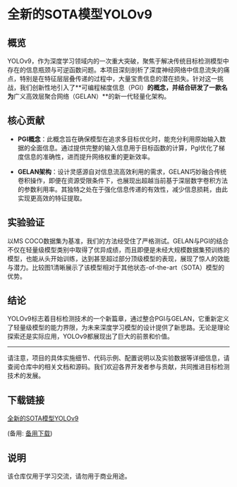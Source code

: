 # 全新的SOTA模型YOLOv9

## 概览

YOLOv9，作为深度学习领域内的一次重大突破，聚焦于解决传统目标检测模型中存在的信息瓶颈与可逆函数问题。本项目深刻剖析了深度神经网络中信息流失的痛点，特别是在特征层层叠传递的过程中，大量宝贵信息的潜在损失。针对这一挑战，我们创新性地引入了**可编程梯度信息（PGI）**的概念，并结合研发了一款名为**广义高效层聚合网络（GELAN）**的新一代轻量化架构。

## 核心贡献

- **PGI概念**：此概念旨在确保模型在追求多目标优化时，能充分利用原始输入数据的全面信息。通过提供完整的输入信息用于目标函数的计算，PgI优化了梯度信息的准确性，进而提升网络权重的更新效率。

- **GELAN架构**：设计灵感源自对信息流高效利用的需求，GELAN巧妙融合传统卷积操作，即便在资源受限条件下，也展现出超越当前基于深层数字卷积方法的参数利用率。其独特之处在于强化信息传递的有效性，减少信息损耗，由此实现更高效的特征提取。

## 实验验证

以MS COCO数据集为基准，我们的方法经受住了严格测试。GELAN与PGI的结合不仅在轻量级模型类别中取得了优异成绩，而且即便是未经大规模数据集预训练的模型，也能从头开始训练，达到甚至超过部分顶级模型的表现，展现了惊人的效能与潜力。比较图1清晰展示了该模型相对于其他状态-of-the-art（SOTA）模型的优势。

## 结论

YOLOv9标志着目标检测技术的一个新篇章，通过整合PGI与GELAN，它重新定义了轻量级模型的能力界限，为未来深度学习模型的设计提供了新思路。无论是理论探索还是实际应用，YOLOv9都展现出了巨大的前景和价值。

---

请注意，项目的具体实施细节、代码示例、配置说明以及实验数据等详细信息，请查阅仓库中的相关文档和源码。我们欢迎各界开发者参与贡献，共同推进目标检测技术的发展。

## 下载链接
[全新的SOTA模型YOLOv9](https://pan.quark.cn/s/5c64e5f39dcc) 

(备用: [备用下载](https://pan.baidu.com/s/1xTc6eZi8DeIvFihrae1AIw?pwd=1234))

## 说明

该仓库仅用于学习交流，请勿用于商业用途。
